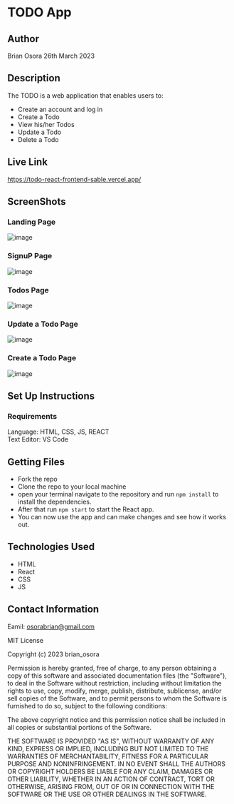 # TODO App

## Author
Brian Osora 26th March 2023

## Description

The TODO is a web application that enables users to:
- Create an account and log in
- Create  a Todo
- View his/her Todos
- Update a Todo
- Delete a Todo

## Live Link
https://todo-react-frontend-sable.vercel.app/

## ScreenShots

### Landing Page
![image](https://user-images.githubusercontent.com/83941341/227833101-b50b2395-dc55-45f6-af85-a8faf0af4164.png)

### SignuP Page
![image](https://user-images.githubusercontent.com/83941341/227833227-4791830c-287f-4486-bdf4-e248916f2a70.png)

### Todos Page
![image](https://user-images.githubusercontent.com/83941341/227833300-3d78bf26-1b8b-4746-97fd-6fb7aa8fbdb0.png)

### Update a Todo Page
![image](https://user-images.githubusercontent.com/83941341/227833368-31aefd43-640d-48e8-9107-9df8bc7afcd2.png)

### Create a Todo Page
![image](https://user-images.githubusercontent.com/83941341/227833526-ea2fadb8-3e84-436a-97ec-99a20d2466b5.png)


## Set Up Instructions
### Requirements
Language: HTML, CSS, JS, REACT   
Text Editor: VS Code

## Getting Files
- Fork the repo
- Clone the repo to your local machine
- open your terminal navigate to the repository and run ```npm install``` to install the dependencies.
- After that run ```npm start``` to start the React app.
- You can now use the app and can make changes and see how it works out.
  
## Technologies Used
- HTML
- React
- CSS 
- JS

## Contact Information
Eamil: osorabrian@gmail.com

MIT License

Copyright (c) 2023 brian_osora

Permission is hereby granted, free of charge, to any person obtaining a copy
of this software and associated documentation files (the "Software"), to deal
in the Software without restriction, including without limitation the rights
to use, copy, modify, merge, publish, distribute, sublicense, and/or sell
copies of the Software, and to permit persons to whom the Software is
furnished to do so, subject to the following conditions:

The above copyright notice and this permission notice shall be included in all
copies or substantial portions of the Software.

THE SOFTWARE IS PROVIDED "AS IS", WITHOUT WARRANTY OF ANY KIND, EXPRESS OR
IMPLIED, INCLUDING BUT NOT LIMITED TO THE WARRANTIES OF MERCHANTABILITY,
FITNESS FOR A PARTICULAR PURPOSE AND NONINFRINGEMENT. IN NO EVENT SHALL THE
AUTHORS OR COPYRIGHT HOLDERS BE LIABLE FOR ANY CLAIM, DAMAGES OR OTHER
LIABILITY, WHETHER IN AN ACTION OF CONTRACT, TORT OR OTHERWISE, ARISING FROM,
OUT OF OR IN CONNECTION WITH THE SOFTWARE OR THE USE OR OTHER DEALINGS IN THE
SOFTWARE.
